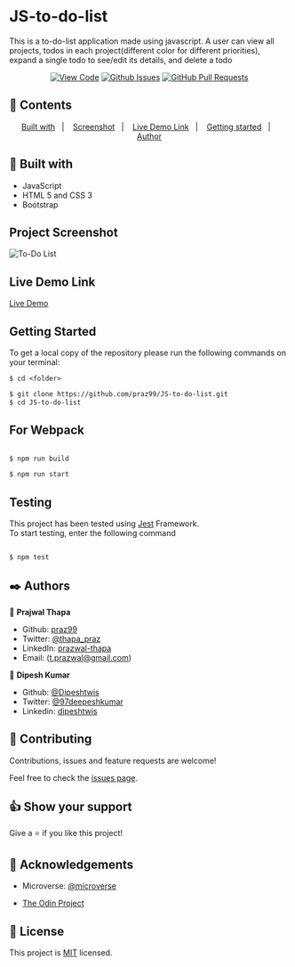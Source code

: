 # JS-to-do-list

This is a to-do-list application made using javascript. A user can view all projects, todos in each project(different color for different priorities), expand a single todo to see/edit its details, and delete a todo

<div align="center">

[![View Code](https://img.shields.io/badge/View%20-Code-green)](https://github.com/praz99/JS-to-do-list)
[![Github Issues](https://img.shields.io/badge/GitHub-Issues-orange)](https://github.com/praz99/JS-to-do-list/issues)
[![GitHub Pull Requests](https://img.shields.io/badge/GitHub-Pull%20Requests-blue)](https://github.com/praz99/JS-to-do-list/pulls)

</div>

## 📝 Contents

<p align="center">
<a href="#with">Built with</a>&nbsp;&nbsp;&nbsp;|&nbsp;&nbsp;&nbsp;
<a href="#sc">Screenshot</a>&nbsp;&nbsp;&nbsp;|&nbsp;&nbsp;&nbsp;
<a href="#ll">Live Demo Link</a>&nbsp;&nbsp;&nbsp;|&nbsp;&nbsp;&nbsp;
<a href="#gs">Getting started</a>&nbsp;&nbsp;&nbsp;|&nbsp;&nbsp;&nbsp;
<a href="#author">Author</a>
</p>

## 🔧 Built with<a name = "with"></a>

- JavaScript
- HTML 5 and CSS 3
- Bootstrap

## Project Screenshot <a name = "sc"></a>

![To-Do List](dist/assets/img/todo.png)


## Live Demo Link <a name = "ll"></a>

[Live Demo](https://praz99.github.io/JS-to-do-list/)


## Getting Started <a name = "gs"></a>

To get a local copy of the repository please run the following commands on your terminal:

```
$ cd <folder>
```

~~~bash
$ git clone https://github.com/praz99/JS-to-do-list.git
$ cd JS-to-do-list

~~~

## For Webpack

~~~bash

$ npm run build

$ npm run start

~~~

## Testing

This project has been tested using [Jest](https://jestjs.io/en/) Framework.  
To start testing, enter the following command

~~~bash

$ npm test

~~~

## ✒️  Authors <a name = "author"></a>


👤 **Prajwal Thapa**

- Github: [praz99](https://github.com/praz99)
- Twitter: [@thapa_praz](https://twitter.com/thapa_praz)
- LinkedIn: [prazwal-thapa](https://linkedin.com/in/prazwal-thapa)
- Email: (t.prazwal@gmail.com)


👤 **Dipesh Kumar**

- Github: [@Dipeshtwis](https://github.com/Dipeshtwis)
- Twitter: [@97deepeshkumar](https://twitter.com/97deepeshkumar)
- Linkedin: [dipeshtwis](https://www.linkedin.com/in/dipeshtwis/)



## 🤝 Contributing

Contributions, issues and feature requests are welcome!

Feel free to check the [issues page](https://github.com/praz99/JS-to-do-list/issues).


## 👍 Show your support

Give a ⭐️ if you like this project!

## :clap: Acknowledgements

- Microverse: [@microverse](https://www.microverse.org/)

- [The Odin Project](https://www.theodinproject.com/courses/javascript/lessons/todo-list)

## 📝 License

This project is [MIT](./LICENSE) licensed.